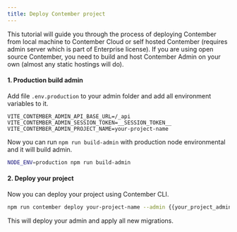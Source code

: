 ```yaml
---
title: Deploy Contember project
---
```


This tutorial will guide you through the process of deploying Contember from local machine to Contember Cloud or self hosted Contember (requires admin server which is part of Enterprise license). If you are using open source Contember, you need to build and host Contember Admin on your own (almost any static hostings will do).

#### 1. Production build admin

Add file `.env.production` to your admin folder and add all environment variables to it.

```dotenv title=.env.production
VITE_CONTEMBER_ADMIN_API_BASE_URL=/_api
VITE_CONTEMBER_ADMIN_SESSION_TOKEN=__SESSION_TOKEN__
VITE_CONTEMBER_ADMIN_PROJECT_NAME=your-project-name
```

Now you can run `npm run build-admin` with production node environmental and it will build admin.

```bash
NODE_ENV=production npm run build-admin
```

#### 2. Deploy your project

Now you can deploy your project using Contember CLI.

```bash
npm run contember deploy your-project-name --admin {{your_project_admin_url}} --instance {{your_project_api_url}} --yes
```

This will deploy your admin and apply all new migrations.
